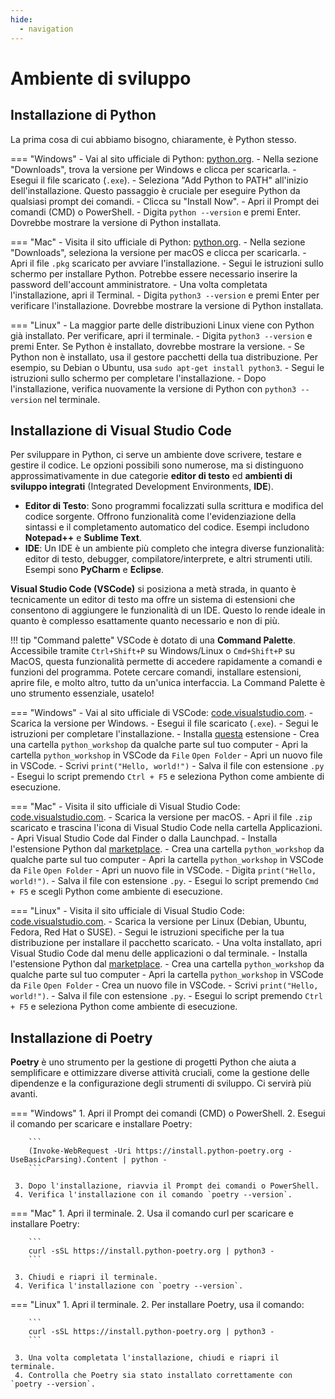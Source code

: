 ```yaml
---
hide:
  - navigation
---
```


# Ambiente di sviluppo

## Installazione di Python

La prima cosa di cui abbiamo bisogno, chiaramente, è Python stesso.

=== "Windows"
    - Vai al sito ufficiale di Python: [python.org](https://www.python.org/).
    - Nella sezione "Downloads", trova la versione per Windows e clicca per scaricarla.
    - Esegui il file scaricato (`.exe`).
    - Seleziona "Add Python to PATH" all'inizio dell'installazione. Questo passaggio è cruciale per eseguire Python da qualsiasi prompt dei comandi.
    - Clicca su "Install Now".
    - Apri il Prompt dei comandi (CMD) o PowerShell.
    - Digita `python --version` e premi Enter. Dovrebbe mostrare la versione di Python installata.

=== "Mac"
    - Visita il sito ufficiale di Python: [python.org](https://www.python.org/).
    - Nella sezione "Downloads", seleziona la versione per macOS e clicca per scaricarla.
    - Apri il file `.pkg` scaricato per avviare l'installazione.
    - Segui le istruzioni sullo schermo per installare Python. Potrebbe essere necessario inserire la password dell'account amministratore.
    - Una volta completata l'installazione, apri il Terminal.
    - Digita `python3 --version` e premi Enter per verificare l'installazione. Dovrebbe mostrare la versione di Python installata.

=== "Linux"
    - La maggior parte delle distribuzioni Linux viene con Python già installato. Per verificare, apri il terminale.
    - Digita `python3 --version` e premi Enter. Se Python è installato, dovrebbe mostrare la versione.
    - Se Python non è installato, usa il gestore pacchetti della tua distribuzione. Per esempio, su Debian o Ubuntu, usa `sudo apt-get install python3`.
    - Segui le istruzioni sullo schermo per completare l'installazione.
    - Dopo l'installazione, verifica nuovamente la versione di Python con `python3 --version` nel terminale.

## Installazione di Visual Studio Code

Per sviluppare in Python, ci serve un ambiente dove scrivere, testare e gestire il codice. Le opzioni possibili sono numerose, ma si distinguono approssimativamente in due categorie **editor di testo** ed **ambienti di sviluppo integrati** (Integrated Development Environments, **IDE**).

- **Editor di Testo**: Sono programmi focalizzati sulla scrittura e modifica del codice sorgente. Offrono funzionalità come l'evidenziazione della sintassi e il completamento automatico del codice. Esempi includono **Notepad++** e **Sublime Text**.
- **IDE**: Un IDE è un ambiente più completo che integra diverse funzionalità: editor di testo, debugger, compilatore/interprete, e altri strumenti utili. Esempi sono **PyCharm** e **Eclipse**.

**Visual Studio Code (VSCode)** si posiziona a metà strada, in quanto è tecnicamente un editor di testo ma offre un sistema di estensioni che consentono di aggiungere le funzionalità di un IDE. Questo lo rende ideale in quanto è complesso esattamente quanto necessario e non di più.

!!! tip "Command palette"
    VSCode è dotato di una **Command Palette**. Accessibile tramite `Ctrl+Shift+P` su Windows/Linux o `Cmd+Shift+P` su MacOS, questa funzionalità permette di accedere rapidamente a comandi e funzioni del programma. Potete cercare comandi, installare estensioni, aprire file, e molto altro, tutto da un'unica interfaccia. La Command Palette è uno strumento essenziale, usatelo!

=== "Windows"
    - Vai al sito ufficiale di VSCode: [code.visualstudio.com](https://code.visualstudio.com/).
    - Scarica la versione per Windows.
    - Esegui il file scaricato (`.exe`).
    - Segui le istruzioni per completare l'installazione.
    - Installa [questa](https://marketplace.visualstudio.com/items?itemName=ms-python.python) estensione
    - Crea una cartella `python_workshop` da qualche parte sul tuo computer
    - Apri la cartella `python_workshop` in VSCode da `File` `Open Folder`
    - Apri un nuovo file in VSCode.
    - Scrivi `print("Hello, world!")`
    - Salva il file con estensione `.py`
    - Esegui lo script premendo `Ctrl + F5` e seleziona Python come ambiente di esecuzione.

=== "Mac"
    - Visita il sito ufficiale di Visual Studio Code: [code.visualstudio.com](https://code.visualstudio.com/).
    - Scarica la versione per macOS.
    - Apri il file `.zip` scaricato e trascina l'icona di Visual Studio Code nella cartella Applicazioni.
    - Apri Visual Studio Code dal Finder o dalla Launchpad.
    - Installa l'estensione Python dal [marketplace](https://marketplace.visualstudio.com/items?itemName=ms-python.python).
    - Crea una cartella `python_workshop` da qualche parte sul tuo computer
    - Apri la cartella `python_workshop` in VSCode da `File` `Open Folder`
    - Apri un nuovo file in VSCode.
    - Digita `print("Hello, world!")`.
    - Salva il file con estensione `.py`.
    - Esegui lo script premendo `Cmd + F5` e scegli Python come ambiente di esecuzione.

=== "Linux"
    - Visita il sito ufficiale di Visual Studio Code: [code.visualstudio.com](https://code.visualstudio.com/).
    - Scarica la versione per Linux (Debian, Ubuntu, Fedora, Red Hat o SUSE).
    - Segui le istruzioni specifiche per la tua distribuzione per installare il pacchetto scaricato.
    - Una volta installato, apri Visual Studio Code dal menu delle applicazioni o dal terminale.
    - Installa l'estensione Python dal [marketplace](https://marketplace.visualstudio.com/items?itemName=ms-python.python).
    - Crea una cartella `python_workshop` da qualche parte sul tuo computer
    - Apri la cartella `python_workshop` in VSCode da `File` `Open Folder`
    - Crea un nuovo file in VSCode.
    - Scrivi `print("Hello, world!")`.
    - Salva il file con estensione `.py`.
    - Esegui lo script premendo `Ctrl + F5` e seleziona Python come ambiente di esecuzione.

## Installazione di Poetry

**Poetry** è uno strumento per la gestione di progetti Python che aiuta a semplificare e ottimizzare diverse attività cruciali, come la gestione delle dipendenze e la configurazione degli strumenti di sviluppo. Ci servirà più avanti.

=== "Windows"
     1. Apri il Prompt dei comandi (CMD) o PowerShell.
     2. Esegui il comando per scaricare e installare Poetry:

        ```
        (Invoke-WebRequest -Uri https://install.python-poetry.org -UseBasicParsing).Content | python -
        ```

     3. Dopo l'installazione, riavvia il Prompt dei comandi o PowerShell.
     4. Verifica l'installazione con il comando `poetry --version`.

=== "Mac"
     1. Apri il terminale.
     2. Usa il comando curl per scaricare e installare Poetry:

        ```
        curl -sSL https://install.python-poetry.org | python3 -
        ```

     3. Chiudi e riapri il terminale.
     4. Verifica l'installazione con `poetry --version`.

=== "Linux"
     1. Apri il terminale.
     2. Per installare Poetry, usa il comando:

        ```
        curl -sSL https://install.python-poetry.org | python3 -
        ```

     3. Una volta completata l'installazione, chiudi e riapri il terminale.
     4. Controlla che Poetry sia stato installato correttamente con `poetry --version`.
